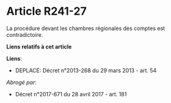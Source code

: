 # Article R241-27

La procédure devant les chambres régionales des comptes est  contradictoire.

**Liens relatifs à cet article**

**Liens**:

  - DEPLACE: Décret n°2013-268 du 29 mars 2013 - art. 54

_Abrogé par_:

  - Décret n°2017-671 du 28 avril 2017 - art. 181
